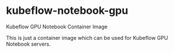 # kubeflow-notebook-gpu
Kubeflow GPU Notebook Container Image

This is just a container image which can be used for Kubeflow GPU Notebook servers.
